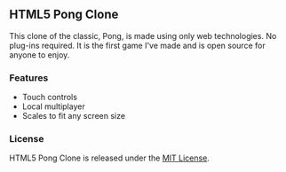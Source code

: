 ## HTML5 Pong Clone

This clone of the classic, Pong, is made using only web technologies. No plug-ins required.
It is the first game I've made and is open source for anyone to enjoy.

### Features
* Touch controls
* Local multiplayer
* Scales to fit any screen size

### License
HTML5 Pong Clone is released under the [MIT License](http://www.opensource.org/licenses/MIT).
